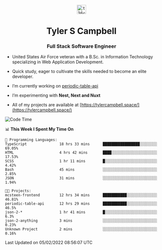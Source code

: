 <p align="center">
<a href="https://www.linkedin.com/in/t36campbell" target="blank"><img align="center" src="https://ik.imagekit.io/t36campbell/Portfolio/linkedin.png.original_m8bbGgPh6.png" alt="t36campbell" height="30" width="30" /></a>
</p>
<h1 align="center">Tyler S Campbell</h1>
<h3 align="center">Full Stack Software Engineer</h3>

* United States Air Force veteran with a B.Sc. in Information Technology specializing in Web Application Development. 

* Quick study, eager to cultivate the skills needed to become an elite developer.

* I’m currently working on [periodic-table-api](https://github.com/t36campbell/periodic-table-api)

* I’m experimenting with **Nest, Next and Nuxt**

* All of my projects are available at [https://tylercampbell.space/](https://tylercampbell.space/)

<!--START_SECTION:waka-->
![Code Time](http://img.shields.io/badge/Code%20Time-1%2C405%20hrs%204%20mins-blue)

📊 **This Week I Spent My Time On** 

```text
💬 Programming Languages: 
TypeScript               18 hrs 33 mins      █████████████████░░░░░░░░   69.05% 
HTML                     4 hrs 42 mins       ████░░░░░░░░░░░░░░░░░░░░░   17.53% 
SCSS                     1 hr 11 mins        █░░░░░░░░░░░░░░░░░░░░░░░░   4.42% 
Bash                     45 mins             ░░░░░░░░░░░░░░░░░░░░░░░░░   2.85% 
JSON                     31 mins             ░░░░░░░░░░░░░░░░░░░░░░░░░   1.94%

🐱‍💻 Projects: 
mcsteen-frontend         12 hrs 34 mins      ███████████░░░░░░░░░░░░░░   46.81% 
periodic-table-api       12 hrs 29 mins      ███████████░░░░░░░░░░░░░░   46.5% 
json-2-*                 1 hr 41 mins        █░░░░░░░░░░░░░░░░░░░░░░░░   6.3% 
json-2-anything          3 mins              ░░░░░░░░░░░░░░░░░░░░░░░░░   0.23% 
Unknown Project          2 mins              ░░░░░░░░░░░░░░░░░░░░░░░░░   0.16%

```


 Last Updated on 05/02/2022 08:56:07 UTC
<!--END_SECTION:waka-->
